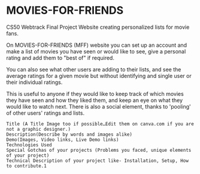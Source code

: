 # MOVIES-FOR-FRIENDS
CS50 Webtrack Final Project Website creating personalized lists for movie fans.

On MOVIES-FOR-FRIENDS (MFF) website you can set up an account and make a list of movies you have seen or would like to see, give a personal rating and add them to "best of" if required.

You can also see what other users are adding to their lists, and see the average ratings for a given movie but without identifying and single user or their individual ratings.

This is useful to anyone if they would like to keep track of which movies they have seen and how they liked them, and keep an eye on what they would like to watch next. There is also a social element, thanks to 'pooling' of other users' ratings and lists.




    Title (A Title Image too if possible…Edit them on canva.com if you are not a graphic designer.)
    Description(Describe by words and images alike)
    Demo(Images, Video links, Live Demo links)
    Technologies Used
    Special Gotchas of your projects (Problems you faced, unique elements of your project)
    Technical Description of your project like- Installation, Setup, How to contribute.1
